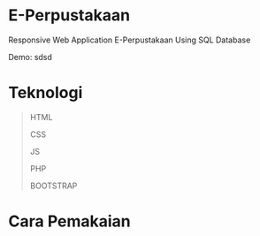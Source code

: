 # E-Perpustakaan
Responsive Web Application E-Perpustakaan Using SQL Database

Demo: sdsd
# Teknologi
> HTML
>
> CSS
>
> JS
>
> PHP
>
> BOOTSTRAP


# Cara Pemakaian
